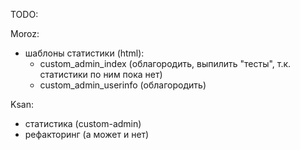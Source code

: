 TODO:

Moroz:
- шаблоны статистики (html):
  - custom_admin_index (облагородить, выпилить "тесты", т.к. статистики по ним пока нет)
  - custom_admin_userinfo (облагородить)

Ksan:
- статистика (custom-admin)
- рефакторинг (а может и нет)

